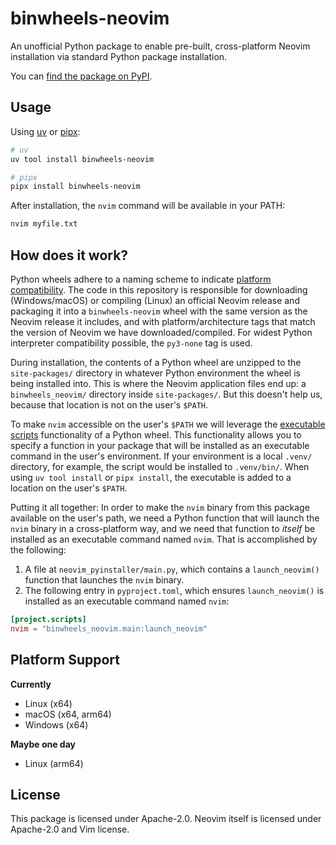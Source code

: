 # binwheels-neovim
An unofficial Python package to enable pre-built, cross-platform Neovim installation via standard Python package installation.

You can [find the package on PyPI](https://pypi.org/project/binwheels-neovim/).

## Usage
Using [uv](https://astral.sh/uv) or [pipx](https://github.com/pypa/pipx):

```bash
# uv
uv tool install binwheels-neovim

# pipx
pipx install binwheels-neovim
```

After installation, the `nvim` command will be available in your PATH:

```bash
nvim myfile.txt
```

## How does it work?
Python wheels adhere to a naming scheme to indicate [platform compatibility](https://packaging.python.org/en/latest/specifications/platform-compatibility-tags/). The code in this repository is responsible for downloading (Windows/macOS) or compiling (Linux) an official Neovim release and packaging it into a `binwheels-neovim` wheel with the same version as the Neovim release it includes, and with platform/architecture tags that match the version of Neovim we have downloaded/compiled. For widest Python interpreter compatibility possible, the `py3-none` tag is used.

During installation, the contents of a Python wheel are unzipped to the `site-packages/` directory in whatever Python environment the wheel is being installed into. This is where the Neovim application files end up: a `binwheels_neovim/` directory inside `site-packages/`. But this doesn't help us, because that location is not on the user's `$PATH`.

To make `nvim` accessible on the user's `$PATH` we will leverage the [executable scripts](https://packaging.python.org/en/latest/guides/writing-pyproject-toml/#creating-executable-scripts) functionality of a Python wheel. This functionality allows you to specify a function in your package that will be installed as an executable command in the user's environment. If your environment is a local `.venv/` directory, for example, the script would be installed to `.venv/bin/`. When using `uv tool install` or `pipx install`, the executable is added to a location on the user's `$PATH`.

Putting it all together: In order to make the `nvim` binary from this package available on the user's path, we need a Python function that will launch the `nvim` binary in a cross-platform way, and we need that function to *itself* be installed as an executable command named `nvim`. That is accomplished by the following:

1. A file at `neovim_pyinstaller/main.py`, which contains a `launch_neovim()` function that launches the `nvim` binary.
2. The following entry in `pyproject.toml`, which ensures `launch_neovim()` is installed as an executable command named `nvim`:

```toml
[project.scripts]
nvim = "binwheels_neovim.main:launch_neovim"
```

## Platform Support

**Currently**
- Linux (x64)
- macOS (x64, arm64)
- Windows (x64)

**Maybe one day**
- Linux (arm64)

## License
This package is licensed under Apache-2.0. Neovim itself is licensed under Apache-2.0 and Vim license.
